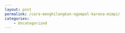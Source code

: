 ```yaml
---
layout: post
permalink: /cara-menghilangkan-ngompol-karena-mimpi/
categories:
    - Uncategorized
---
```



